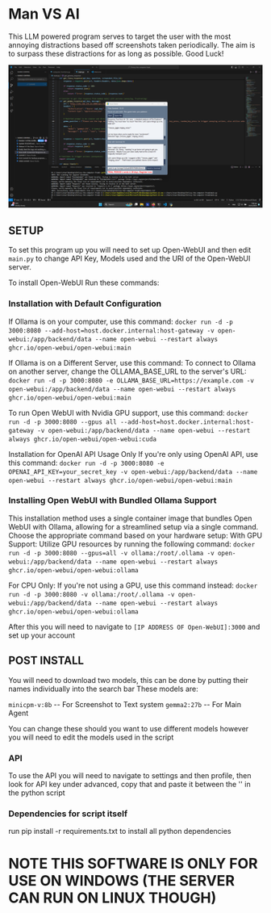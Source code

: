 # Man VS AI
This LLM powered program serves to target the user with the most annoying distractions based off screenshots taken periodically. The aim is to surpass these distractions for as long as possible. Good Luck!

![Alt text](/screenshot.png "Screenshot of Program")
## SETUP

To set this program up you will need to set up Open-WebUI and then edit `main.py` to change API Key, Models used and the URI of the Open-WebUI server.

To install Open-WebUI Run these commands:

### Installation with Default Configuration
If Ollama is on your computer, use this command:
`docker run -d -p 3000:8080 --add-host=host.docker.internal:host-gateway -v open-webui:/app/backend/data --name open-webui --restart always ghcr.io/open-webui/open-webui:main`

If Ollama is on a Different Server, use this command:
To connect to Ollama on another server, change the OLLAMA_BASE_URL to the server's URL:
`docker run -d -p 3000:8080 -e OLLAMA_BASE_URL=https://example.com -v open-webui:/app/backend/data --name open-webui --restart always ghcr.io/open-webui/open-webui:main`

To run Open WebUI with Nvidia GPU support, use this command:
`docker run -d -p 3000:8080 --gpus all --add-host=host.docker.internal:host-gateway -v open-webui:/app/backend/data --name open-webui --restart always ghcr.io/open-webui/open-webui:cuda`

Installation for OpenAI API Usage Only
If you're only using OpenAI API, use this command:
`docker run -d -p 3000:8080 -e OPENAI_API_KEY=your_secret_key -v open-webui:/app/backend/data --name open-webui --restart always ghcr.io/open-webui/open-webui:main`

### Installing Open WebUI with Bundled Ollama Support

This installation method uses a single container image that bundles Open WebUI with Ollama, allowing for a streamlined setup via a single command. Choose the appropriate command based on your hardware setup:
With GPU Support: Utilize GPU resources by running the following command:
`docker run -d -p 3000:8080 --gpus=all -v ollama:/root/.ollama -v open-webui:/app/backend/data --name open-webui --restart always ghcr.io/open-webui/open-webui:ollama`

For CPU Only: If you're not using a GPU, use this command instead:
`docker run -d -p 3000:8080 -v ollama:/root/.ollama -v open-webui:/app/backend/data --name open-webui --restart always ghcr.io/open-webui/open-webui:ollama`

After this you will need to navigate to `[IP ADDRESS OF Open-WebUI]:3000` and set up your account


## POST INSTALL  

You will need to download two models, this can be done by putting their names individually into the search bar
These models are:

`minicpm-v:8b` -- For Screenshot to Text system
`gemma2:27b`   -- For Main Agent

You can change these should you want to use different models however you will need to edit the models used in the script

### API

To use the API you will need to navigate to settings and then profile, then look for API key under advanced, copy that and paste it between the '' in the python script

### Dependencies for script itself

run pip install -r requirements.txt to install all python dependencies

# NOTE THIS SOFTWARE IS ONLY FOR USE ON WINDOWS (THE SERVER CAN RUN ON LINUX THOUGH)
